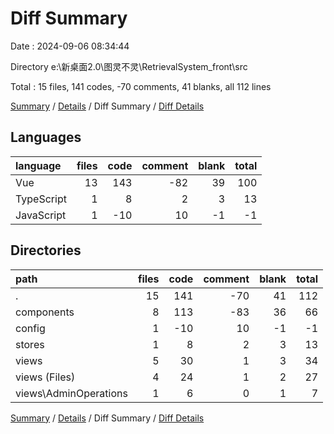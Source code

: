 # Diff Summary

Date : 2024-09-06 08:34:44

Directory e:\\新桌面2.0\\图灵不灵\\RetrievalSystem_front\\src

Total : 15 files,  141 codes, -70 comments, 41 blanks, all 112 lines

[Summary](results.md) / [Details](details.md) / Diff Summary / [Diff Details](diff-details.md)

## Languages
| language | files | code | comment | blank | total |
| :--- | ---: | ---: | ---: | ---: | ---: |
| Vue | 13 | 143 | -82 | 39 | 100 |
| TypeScript | 1 | 8 | 2 | 3 | 13 |
| JavaScript | 1 | -10 | 10 | -1 | -1 |

## Directories
| path | files | code | comment | blank | total |
| :--- | ---: | ---: | ---: | ---: | ---: |
| . | 15 | 141 | -70 | 41 | 112 |
| components | 8 | 113 | -83 | 36 | 66 |
| config | 1 | -10 | 10 | -1 | -1 |
| stores | 1 | 8 | 2 | 3 | 13 |
| views | 5 | 30 | 1 | 3 | 34 |
| views (Files) | 4 | 24 | 1 | 2 | 27 |
| views\\AdminOperations | 1 | 6 | 0 | 1 | 7 |

[Summary](results.md) / [Details](details.md) / Diff Summary / [Diff Details](diff-details.md)